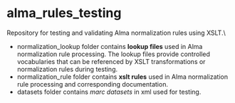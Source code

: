 # alma_rules_testing
Repository for testing and validating Alma normalization rules using XSLT.\
- normalization_lookup folder contains **lookup files** used in Alma normalization rule processing. The lookup files provide controlled vocabularies that can be referenced by XSLT transformations or normalization rules during testing.
- normalization_rule folder contains **xslt rules** used in Alma normalization rule processing and corresponding documentation.
- datasets folder contains *marc datasets* in xml used for testing. 
